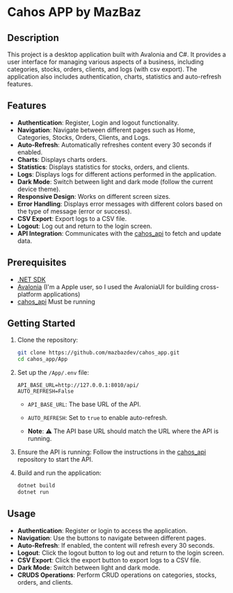 # Cahos APP by MazBaz

## Description

This project is a desktop application built with Avalonia and C#. It provides a user interface for managing various aspects of a business, including categories, stocks, orders, clients, and logs (with csv export). The application also includes authentication, charts, statistics and auto-refresh features.

## Features

- **Authentication**: Register, Login and logout functionality.
- **Navigation**: Navigate between different pages such as Home, Categories, Stocks, Orders, Clients, and Logs.
- **Auto-Refresh**: Automatically refreshes content every 30 seconds if enabled.
- **Charts**: Displays charts orders.
- **Statistics**: Displays statistics for stocks, orders, and clients.
- **Logs**: Displays logs for different actions performed in the application.
- **Dark Mode**: Switch between light and dark mode (follow the current device theme).
- **Responsive Design**: Works on different screen sizes.
- **Error Handling**: Displays error messages with different colors based on the type of message (error or success).
- **CSV Export**: Export logs to a CSV file.
- **Logout**: Log out and return to the login screen.
- **API Integration**: Communicates with the [cahos_api](https://github.com/mazbazdev/cahos_api) to fetch and update data.

## Prerequisites

- [.NET SDK](https://dotnet.microsoft.com/download)
- [Avalonia](https://docs.avaloniaui.net/docs/get-started/install) (I'm a Apple user, so I used the AvaloniaUI for building cross-platform applications)
- [cahos_api](https://github.com/mazbazdev/cahos_api)  Must be running

## Getting Started

1. Clone the repository:
    ```sh
    git clone https://github.com/mazbazdev/cahos_app.git
    cd cahos_app/App
    ```

2. Set up the `/App/.env` file:
    ```dotenv
    API_BASE_URL=http://127.0.0.1:8010/api/
    AUTO_REFRESH=False
    ```
    - `API_BASE_URL`: The base URL of the API.
    - `AUTO_REFRESH`: Set to `true` to enable auto-refresh.

    - **Note**: ⚠️ The API base URL should match the URL where the API is running.


3. Ensure the API is running:
    Follow the instructions in the [cahos_api](https://github.com/mazbazdev/cahos_api) repository to start the API.


4. Build and run the application:
    ```sh
    dotnet build
    dotnet run
    ```

## Usage
- **Authentication**: Register or login to access the application.
- **Navigation**: Use the buttons to navigate between different pages.
- **Auto-Refresh**: If enabled, the content will refresh every 30 seconds.
- **Logout**: Click the logout button to log out and return to the login screen.
- **CSV Export**: Click the export button to export logs to a CSV file.
- **Dark Mode**: Switch between light and dark mode.
- **CRUDS Operations**: Perform CRUD operations on categories, stocks, orders, and clients.
